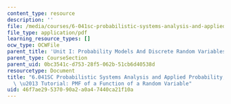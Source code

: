 ```yaml
---
content_type: resource
description: ''
file: /media/courses/6-041sc-probabilistic-systems-analysis-and-applied-probability-fall-2013/46f7ae29537090a2a0a47440ca21f10a_MIT6_041SCF13_Inferring_a_Continuous_Random_Variable_From_a_Discrete_Measurement_300k.pdf
file_type: application/pdf
learning_resource_types: []
ocw_type: OCWFile
parent_title: 'Unit I: Probability Models And Discrete Random Variables '
parent_type: CourseSection
parent_uid: 0bc3541c-d753-28f5-062b-51cb6d40538d
resourcetype: Document
title: "6.041SC Probabilistic Systems Analysis and Applied Probability, Fall 2013Transcript\
  \ \u2013 Tutorial: PMF of a Function of a Random Variable"
uid: 46f7ae29-5370-90a2-a0a4-7440ca21f10a
---
```

